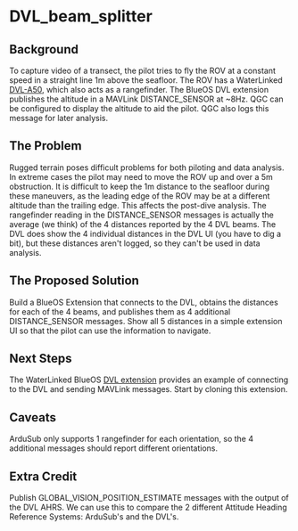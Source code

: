 # DVL_beam_splitter 

## Background
To capture video of a transect, the pilot tries to fly the ROV at a constant speed in a straight line 1m above the seafloor. 
The ROV has a WaterLinked [DVL-A50](https://waterlinked.github.io/dvl/dvl-a50/), which also acts as a rangefinder. 
The BlueOS DVL extension publishes the altitude in a MAVLink DISTANCE_SENSOR at ~8Hz. 
QGC can be configured to display the altitude to aid the pilot. QGC also logs this message for later analysis.

## The Problem
Rugged terrain poses difficult problems for both piloting and data analysis. 
In extreme cases the pilot may need to move the ROV up and over a 5m obstruction. 
It is difficult to keep the 1m distance to the seafloor during these maneuvers, as the leading edge of the ROV may be at a different altitude than the trailing edge. 
This affects the post-dive analysis.
The rangefinder reading in the DISTANCE_SENSOR messages is actually the average (we think) of the 4 distances reported by the 4 DVL beams. 
The DVL does show the 4 individual distances in the DVL UI (you have to dig a bit), but these distances aren't logged, so they can't be used in data analysis.

## The Proposed Solution
Build a BlueOS Extension that connects to the DVL, obtains the distances for each of the 4 beams, and publishes them as 4 additional DISTANCE_SENSOR messages.
Show all 5 distances in a simple extension UI so that the pilot can use the information to navigate.

## Next Steps
The WaterLinked BlueOS [DVL extension](https://github.com/bluerobotics/BlueOS-Water-Linked-DVL) provides an example of connecting to the DVL and sending MAVLink messages. 
Start by cloning this extension.

## Caveats
ArduSub only supports 1 rangefinder for each orientation, so the 4 additional messages should report different orientations.

## Extra Credit
Publish GLOBAL_VISION_POSITION_ESTIMATE messages with the output of the DVL AHRS. 
We can use this to compare the 2 different Attitude Heading Reference Systems: ArduSub's and the DVL's.
 

